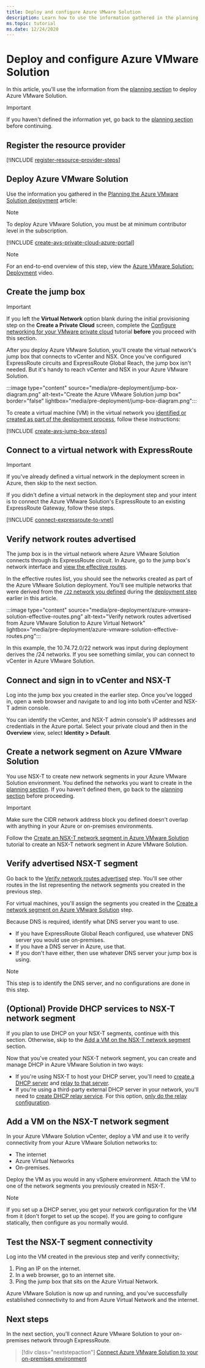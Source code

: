 ```yaml
---
title: Deploy and configure Azure VMware Solution
description: Learn how to use the information gathered in the planning stage to deploy the Azure VMware Solution private cloud.
ms.topic: tutorial
ms.date: 12/24/2020
---
```


# Deploy and configure Azure VMware Solution

In this article, you'll use the information from the [planning section](production-ready-deployment-steps.md) to deploy Azure VMware Solution. 

>[!IMPORTANT]
>If you haven't defined the information yet, go back to the [planning section](production-ready-deployment-steps.md) before continuing.

## Register the resource provider

[!INCLUDE [register-resource-provider-steps](includes/register-resource-provider-steps.md)]


## Deploy Azure VMware Solution

Use the information you gathered in the [Planning the Azure VMware Solution deployment](production-ready-deployment-steps.md) article:

>[!NOTE]
>To deploy Azure VMware Solution, you must be at minimum contributor level in the subscription.

[!INCLUDE [create-avs-private-cloud-azure-portal](includes/create-private-cloud-azure-portal-steps.md)]

>[!NOTE]
>For an end-to-end overview of this step, view the [Azure VMware Solution: Deployment](https://www.youtube.com/embed/gng7JjxgayI) video.

## Create the jump box

>[!IMPORTANT]
>If you left the **Virtual Network** option blank during the initial provisioning step on the **Create a Private Cloud** screen, complete the [Configure networking for your VMware private cloud](tutorial-configure-networking.md) tutorial **before** you proceed with this section.  

After you deploy Azure VMware Solution, you'll create the virtual network's jump box that connects to vCenter and NSX. Once you've configured ExpressRoute circuits and ExpressRoute Global Reach, the jump box isn't needed.  But it's handy to reach vCenter and NSX in your Azure VMware Solution.  

:::image type="content" source="media/pre-deployment/jump-box-diagram.png" alt-text="Create the Azure VMware Solution jump box" border="false" lightbox="media/pre-deployment/jump-box-diagram.png":::

To create a virtual machine (VM) in the virtual network you [identified or created as part of the deployment process](production-ready-deployment-steps.md#azure-virtual-network-to-attach-azure-vmware-solution), follow these instructions: 

[!INCLUDE [create-avs-jump-box-steps](includes/create-jump-box-steps.md)]

## Connect to a virtual network with ExpressRoute

>[!IMPORTANT]
>If you've already defined a virtual network in the deployment screen in Azure, then skip to the next section.

If you didn't define a virtual network in the deployment step and your intent is to connect the Azure VMware Solution's ExpressRoute to an existing ExpressRoute Gateway, follow these steps.

[!INCLUDE [connect-expressroute-to-vnet](includes/connect-expressroute-vnet.md)]

## Verify network routes advertised

The jump box is in the virtual network where Azure VMware Solution connects through its ExpressRoute circuit.  In Azure, go to the jump box's network interface and [view the effective routes](../virtual-network/manage-route-table.md#view-effective-routes).

In the effective routes list, you should see the networks created as part of the Azure VMware Solution deployment. You'll see multiple networks that were derived from the [`/22` network you defined](production-ready-deployment-steps.md#ip-address-segment) during the [deployment step](#deploy-azure-vmware-solution) earlier in this article.

:::image type="content" source="media/pre-deployment/azure-vmware-solution-effective-routes.png" alt-text="Verify network routes advertised from Azure VMware Solution to Azure Virtual Network" lightbox="media/pre-deployment/azure-vmware-solution-effective-routes.png":::

In this example, the 10.74.72.0/22 network was input during deployment derives the /24 networks.  If you see something similar, you can connect to vCenter in Azure VMware Solution.

## Connect and sign in to vCenter and NSX-T

Log into the jump box you created in the earlier step. Once you've logged in, open a web browser and navigate to and log into both vCenter and NSX-T admin console.  

You can identify the vCenter, and NSX-T admin console's IP addresses and credentials in the Azure portal.  Select your private cloud and then in the **Overview** view, select **Identity > Default**. 

## Create a network segment on Azure VMware Solution

You use NSX-T to create new network segments in your Azure VMware Solution environment.  You defined the networks you want to create in the [planning section](production-ready-deployment-steps.md).  If you haven't defined them, go back to the [planning section](production-ready-deployment-steps.md) before proceeding.

>[!IMPORTANT]
>Make sure the CIDR network address block you defined doesn't overlap with anything in your Azure or on-premises environments.  

Follow the [Create an NSX-T network segment in Azure VMware Solution](tutorial-nsx-t-network-segment.md) tutorial to create an NSX-T network segment in Azure VMware Solution.

## Verify advertised NSX-T segment

Go back to the [Verify network routes advertised](#verify-network-routes-advertised) step. You'll see other routes in the list representing the network segments you created in the previous step.  

For virtual machines, you'll assign the segments you created in the [Create a network segment on Azure VMware Solution](#create-a-network-segment-on-azure-vmware-solution) step.  

Because DNS is required, identify what DNS server you want to use.  

- If you have ExpressRoute Global Reach configured, use whatever DNS server you would use on-premises.  
- If you have a DNS server in Azure, use that.  
- If you don't have either, then use whatever DNS server your jump box is using.

>[!NOTE]
>This step is to identify the DNS server, and no configurations are done in this step.

## (Optional) Provide DHCP services to NSX-T network segment

If you plan to use DHCP on your NSX-T segments, continue with this section. Otherwise, skip to the [Add a VM on the NSX-T network segment](#add-a-vm-on-the-nsx-t-network-segment) section.  

Now that you've created your NSX-T network segment, you can create and manage DHCP in Azure VMware Solution in two ways:

* If you're using NSX-T to host your DHCP server, you'll need to [create a DHCP server](manage-dhcp.md#create-a-dhcp-server) and [relay to that server](manage-dhcp.md#create-dhcp-relay-service). 
* If you're using a third-party external DHCP server in your network, you'll need to [create DHCP relay service](manage-dhcp.md#create-dhcp-relay-service).  For this option, [only do the relay configuration](manage-dhcp.md#create-dhcp-relay-service).


## Add a VM on the NSX-T network segment

In your Azure VMware Solution vCenter, deploy a VM and use it to verify connectivity from your Azure VMware Solution networks to:

- The internet
- Azure Virtual Networks
- On-premises.  

Deploy the VM as you would in any vSphere environment.  Attach the VM to one of the network segments you previously created in NSX-T.  

>[!NOTE]
>If you set up a DHCP server, you get your network configuration for the VM from it (don't forget to set up the scope).  If you are going to configure statically, then configure as you normally would.

## Test the NSX-T segment connectivity

Log into the VM created in the previous step and verify connectivity;

1. Ping an IP on the internet.
2. In a web browser, go to an internet site.
3. Ping the jump box that sits on the Azure Virtual Network.

Azure VMware Solution is now up and running, and you've successfully established connectivity to and from Azure Virtual Network and the internet.

## Next steps

In the next section, you'll connect Azure VMware Solution to your on-premises network through ExpressRoute.
> [!div class="nextstepaction"]
> [Connect Azure VMware Solution to your on-premises environment](azure-vmware-solution-on-premises.md)
